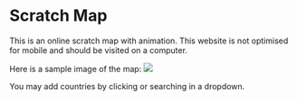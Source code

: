 # Scratch Map

This is an online scratch map with animation. This website is not optimised for mobile and should be visited on a computer.

Here is a sample image of the map:
<img src="https://i.imgur.com/1iIHVek.png">

You may add countries by clicking or searching in a dropdown.
